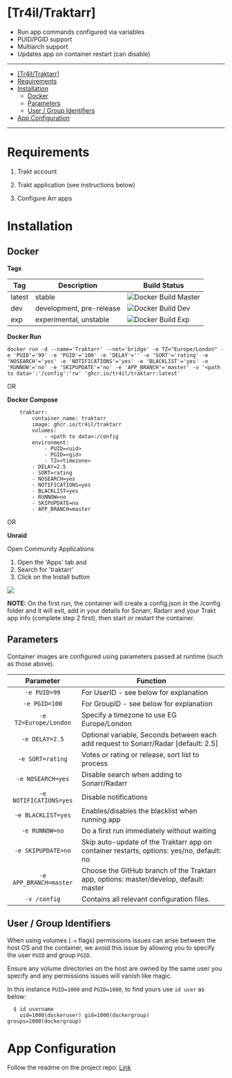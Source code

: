 # [Tr4il/Traktarr]

- Run app commands configured via variables
- PUID/PGID support
- Multiarch support
- Updates app on container restart (can disable)

---

- [\[Tr4il/Traktarr\]](#tr4iltraktarr)
- [Requirements](#requirements)
- [Installation](#installation)
  - [Docker](#docker)
  - [Parameters](#parameters)
  - [User / Group Identifiers](#user--group-identifiers)
- [App Configuration](#app-configuration)

---


# Requirements

1. Trakt account

2. Trakt application (see instructions below)

3. Configure Arr apps

# Installation

## Docker

**Tags**

| Tag      | Description                          | Build Status                                                                                                | 
| ---------|--------------------------------------|-------------------------------------------------------------------------------------------------------------|
| latest | stable                 | ![Docker Build Master](https://github.com/elmerfdz/docker-traktarr/workflows/Docker%20Build%20Master/badge.svg)  | 
| dev | development, pre-release      | ![Docker Build Dev](https://github.com/elmerfdz/docker-traktarr/workflows/Docker%20Build%20Dev/badge.svg)     |
| exp | experimental, unstable        | ![Docker Build Exp](https://github.com/elmerfdz/docker-traktarr/workflows/Docker%20Build%20Exp/badge.svg)   | 

**Docker Run**

```
docker run -d --name='Traktarr' --net='bridge' -e TZ="Europe/London" -e 'PUID'='99' -e 'PGID'='100' -e 'DELAY'='' -e 'SORT'='rating' -e 'NOSEARCH'='yes' -e 'NOTIFICATIONS'='yes' -e 'BLACKLIST'='yes' -e 'RUNNOW'='no' -e 'SKIPUPDATE'='no' -e 'APP_BRANCH'='master' -v '<path to data>':'/config':'rw' 'ghcr.io/tr4il/traktarr:latest'

```
OR

**Docker Compose**

```
    traktarr:
        container_name: traktarr
        image: ghcr.io/tr4il/traktarr
        volumes:
            - <path to data>:/config
        environment:
            - PUID=<uid>
            - PGID=<gid>        
            - TZ=<timezone>
	    - DELAY=2.5	    
	    - SORT=rating
	    - NOSEARCH=yes
	    - NOTIFICATIONS=yes
	    - BLACKLIST=yes
	    - RUNNOW=no
	    - SKIPUPDATE=no
	    - APP_BRANCH=master      
```

OR 

**Unraid**

   Open Community Applications

1. Open the 'Apps' tab and
2. Search for 'traktarr'
3. Click on the Install button

![](https://i.imgur.com/QXV2pTO.png)



**NOTE:** On the first run, the container will create a config.json in the /config folder and it will exit, add in your details for Sonarr, Radarr and your Trakt app info (complete step 2 first), then start or restart the container.

## Parameters

Container images are configured using parameters passed at runtime (such as those above). 

| Parameter | Function |
| :----: | --- |
| `-e PUID=99` | For UserID - see below for explanation |
| `-e PGID=100` | For GroupID - see below for explanation |
| `-e TZ=Europe/London` | Specify a timezone to use EG Europe/London |
| `-e DELAY=2.5` | Optional variable, Seconds between each add request to Sonarr/Radar [default: 2.5] |
| `-e SORT=rating` | Votes or rating or release, sort list to process |
| `-e NOSEARCH=yes` | Disable search when adding to Sonarr/Radarr|
| `-e NOTIFICATIONS=yes` | Disable notifications |
| `-e BLACKLIST=yes` | Enables/disables the blacklist when running app |
| `-e RUNNOW=no` | Do a first run immediately without waiting |
| `-e SKIPUPDATE=no` | Skip auto-update of the Traktarr app on container restarts, options: yes/no, default: no |
| `-e APP_BRANCH=master` | Choose the GitHub branch of the Traktarr app, options: master/develop, default: master |
| `-v /config` | Contains all relevant configuration files. |

## User / Group Identifiers

When using volumes (`-v` flags) permissions issues can arise between the host OS and the container, we avoid this issue by allowing you to specify the user `PUID` and group `PGID`.

Ensure any volume directories on the host are owned by the same user you specify and any permissions issues will vanish like magic.

In this instance `PUID=1000` and `PGID=1000`, to find yours use `id user` as below:

```
  $ id username
    uid=1000(dockeruser) gid=1000(dockergroup) groups=1000(dockergroup)
```

# App Configuration

Follow the readme on the project  repo: [Link](https://github.com/l3uddz/traktarr#2-create-a-trakt-application)
